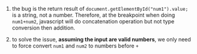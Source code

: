 1. the bug is the return result of `document.getElementById("num1").value;` is a string, not a number. Therefore, at the breakpoint when doing `num1+num2`, javascript will do concatenation operation but not type conversion then addition. 

2. to solve the issue, __assuming the input are valid numbers__, we only need to force convert `num1` and `num2` to numbers before `+`